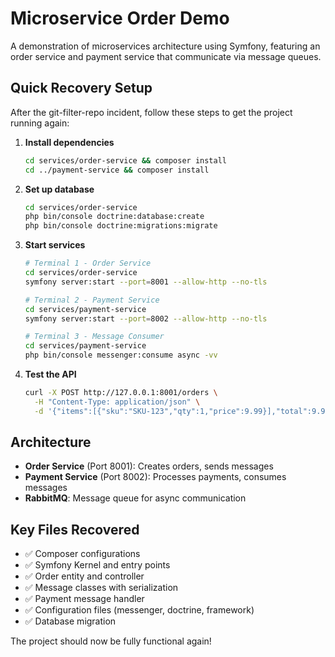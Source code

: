 # Microservice Order Demo

A demonstration of microservices architecture using Symfony, featuring an order service and payment service that communicate via message queues.

## Quick Recovery Setup

After the git-filter-repo incident, follow these steps to get the project running again:

1. **Install dependencies**
   ```bash
   cd services/order-service && composer install
   cd ../payment-service && composer install
   ```

2. **Set up database**
   ```bash
   cd services/order-service
   php bin/console doctrine:database:create
   php bin/console doctrine:migrations:migrate
   ```

3. **Start services**
   ```bash
   # Terminal 1 - Order Service
   cd services/order-service
   symfony server:start --port=8001 --allow-http --no-tls
   
   # Terminal 2 - Payment Service  
   cd services/payment-service
   symfony server:start --port=8002 --allow-http --no-tls
   
   # Terminal 3 - Message Consumer
   cd services/payment-service
   php bin/console messenger:consume async -vv
   ```

4. **Test the API**
   ```bash
   curl -X POST http://127.0.0.1:8001/orders \
     -H "Content-Type: application/json" \
     -d '{"items":[{"sku":"SKU-123","qty":1,"price":9.99}],"total":9.99}'
   ```

## Architecture

- **Order Service** (Port 8001): Creates orders, sends messages
- **Payment Service** (Port 8002): Processes payments, consumes messages
- **RabbitMQ**: Message queue for async communication

## Key Files Recovered

- ✅ Composer configurations
- ✅ Symfony Kernel and entry points
- ✅ Order entity and controller
- ✅ Message classes with serialization
- ✅ Payment message handler
- ✅ Configuration files (messenger, doctrine, framework)
- ✅ Database migration

The project should now be fully functional again!